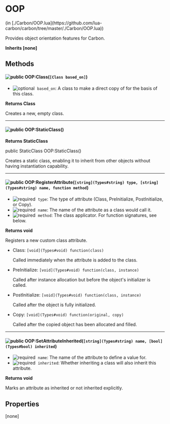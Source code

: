 <link href="../../style.css" rel="stylesheet" type="text/css"/>
<h1 class="class-title">OOP</h1>
<span class="file-link">(in [./Carbon/OOP.lua](https://github.com/lua-carbon/carbon/tree/master/./Carbon/OOP.lua))</span><br/>

Provides object orientation features for Carbon.

**Inherits [none]**

## Methods
<h4 class="method-name"><img alt="public" src="https://img.shields.io/badge/ -public-11b237.svg?style=flat-square" />  OOP:Class(<code>[Class based_on]</code>)</h4>

- <img alt="optional" src="https://img.shields.io/badge/%20-optional-0092e6.svg?style=flat-square" />&nbsp;&nbsp;`based_on`: A class to make a direct copy of for the basis of this class.

**Returns  Class**

Creates a new, empty class.

<hr/>
<h4 class="method-name"><img alt="public" src="https://img.shields.io/badge/ -public-11b237.svg?style=flat-square" />  OOP:StaticClass()</h4>



**Returns  StaticClass**

public StaticClass OOP:StaticClass()

Creates a static class, enabling it to inherit from other objects without having instantiation capability.

<hr/>
<h4 class="method-name"><img alt="public" src="https://img.shields.io/badge/ -public-11b237.svg?style=flat-square" />  OOP:RegisterAttribute(<code>[string](Types#string) type, [string](Types#string) name, function method</code>)</h4>

- <img alt="required" src="https://img.shields.io/badge/%20-required-ff9600.svg?style=flat-square" />&nbsp;&nbsp;`type`: The type of attribute (Class, PreInitialize, PostInitialize, or Copy).
- <img alt="required" src="https://img.shields.io/badge/%20-required-ff9600.svg?style=flat-square" />&nbsp;&nbsp;`name`: The name of the attribute as a class would call it.
- <img alt="required" src="https://img.shields.io/badge/%20-required-ff9600.svg?style=flat-square" />&nbsp;&nbsp;`method`: The class applicator. For function signatures, see below.

**Returns  void**

Registers a new custom class attribute.

- Class: `[void](Types#void) function(class)`

	Called immediately when the attribute is added to the class.


- PreInitialize: `[void](Types#void) function(class, instance)`

	Called after instance allocation but before the object's initializer is called.


- PostInitialize: `[void](Types#void) function(class, instance)`

	Called after the object is fully initialized.


- Copy: `[void](Types#void) function(original, copy)`

	Called after the copied object has been allocated and filled.

<hr/>
<h4 class="method-name"><img alt="public" src="https://img.shields.io/badge/ -public-11b237.svg?style=flat-square" />  OOP:SetAttributeInherited(<code>[string](Types#string) name, [bool](Types#bool) inherited</code>)</h4>

- <img alt="required" src="https://img.shields.io/badge/%20-required-ff9600.svg?style=flat-square" />&nbsp;&nbsp;`name`: The name of the attribute to define a value for.
- <img alt="required" src="https://img.shields.io/badge/%20-required-ff9600.svg?style=flat-square" />&nbsp;&nbsp;`inherited`: Whether inheriting a class will also inherit this attribute.

**Returns  void**

Marks an attribute as inherited or not inherited explicitly.


## Properties
[none]
